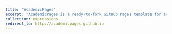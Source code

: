 ```yaml
---
title: "AcademicPages"
excerpt: "AcademicPages is a ready-to-fork GitHub Pages template for academic personal websites, based on structured data in markdown files. I created it for this website, then released it so others can make their own, which are hosted for free by GitHub. Over 500 people have!"
collection: expressions
redirect_to: http://academicpages.github.io
---
```

